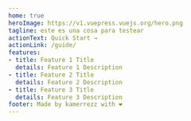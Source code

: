 ```yaml
---
home: true
heroImage: https://v1.vuepress.vuejs.org/hero.png
tagline: este es una cosa para testear
actionText: Quick Start →
actionLink: /guide/
features:
- title: Feature 1 Title
  details: Feature 1 Description
- title: Feature 2 Title
  details: Feature 2 Description
- title: Feature 3 Title
  details: Feature 3 Description
footer: Made by kamerrezz with ❤️
---
```

